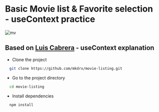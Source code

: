 # Basic Movie list & Favorite selection - useContext practice
![mv](https://user-images.githubusercontent.com/99738621/188518459-5cb47938-3e65-4613-885c-f4bc002cc3c5.png)


## Based on [Luis Cabrera](https://github.com/luismcabrera) - useContext explanation

- Clone the project

```bash
  git clone https://github.com/mkdrx/movie-listing.git
```

- Go to the project directory

```bash
  cd movie-listing
```

- Install dependencies

```bash
  npm install
```
